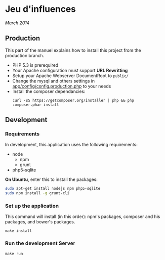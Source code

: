 Jeu d'influences
================

_March 2014_

## Production

This part of the manuel explains how to install this project from the production branch.

* PHP 5.3 is prerequired
* Your Apache configuration must support **URL Rewritting**
* Setup your Apache Webserver DocumentRoot to `public/`
* Change the mysql and others settings in [app/config/config.production.php](app/config/config.production.php) to your needs
* Install the composer dependancies:  
    ```
    curl -sS https://getcomposer.org/installer | php && php composer.phar install
    ```

## Development

### Requirements

In development, this application uses the following requirements:

* node 
    * npm
    * grunt
* php5-sqlite

**On Ubuntu**, enter this to install the packages:

```bash 
sudo apt-get install nodejs npm php5-sqlite
sudo npm install -g grunt-cli
``` 

### Set up the application

This command will install (in this order): npm's packages, composer and his packages, and bower's packages.

	make install

### Run the development Server

	make run

